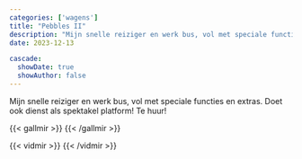 ```yaml
---
categories: ['wagens']
title: "Pebbles II"
description: "Mijn snelle reiziger en werk bus, vol met speciale functies en extras. Doet ook dienst als spektakel platform!"
date: 2023-12-13

cascade:
  showDate: true
  showAuthor: false
---
```


Mijn snelle reiziger en werk bus, vol met speciale functies en extras. Doet ook dienst als spektakel platform! Te huur!

{{< gallmir >}}
{{< /gallmir >}}

{{< vidmir >}}
{{< /vidmir >}}

